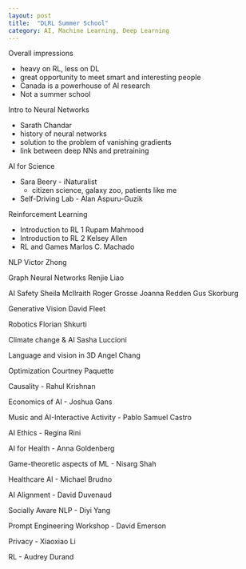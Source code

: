 ```yaml
---
layout: post
title:  "DLRL Summer School"
category: AI, Machine Learning, Deep Learning
---
```


Overall impressions

- heavy on RL, less on DL
- great opportunity to meet smart and interesting people
- Canada is a powerhouse of AI research
- Not a summer school


Intro to Neural Networks 

- Sarath Chandar
- history of neural networks
- solution to the problem of vanishing gradients
- link between deep NNs and pretraining


AI for Science

- Sara Beery - iNaturalist
  - citizen science, galaxy zoo, patients like me
- Self-Driving Lab - Alan Aspuru-Guzik



Reinforcement Learning

- Introduction to RL 1 Rupam Mahmood
- Introduction to RL 2 Kelsey Allen
- RL and Games Marlos C. Machado


NLP Victor Zhong

Graph Neural Networks Renjie Liao


AI Safety
Sheila McIlraith
Roger Grosse
Joanna Redden
Gus Skorburg

Generative Vision David Fleet

Robotics Florian Shkurti

Climate change & AI Sasha Luccioni

Language and vision in 3D Angel Chang

Optimization Courtney Paquette

Causality - Rahul Krishnan

Economics of AI - Joshua Gans

Music and AI-Interactive Activity - Pablo Samuel Castro

AI Ethics - Regina Rini

AI for Health - Anna Goldenberg

Game-theoretic aspects of ML - Nisarg Shah

Healthcare AI - Michael Brudno

AI Alignment - David Duvenaud

Socially Aware NLP - Diyi Yang

Prompt Engineering Workshop - David Emerson

Privacy - Xiaoxiao Li

RL - Audrey Durand
